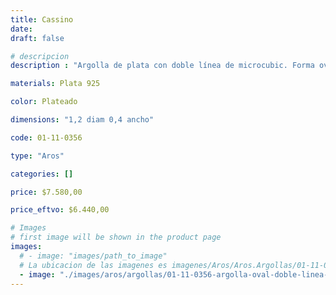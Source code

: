 ```yaml
---
title: Cassino
date: 
draft: false

# descripcion
description : "Argolla de plata con doble línea de microcubic. Forma oval, no redonda."

materials: Plata 925

color: Plateado

dimensions: "1,2 diam 0,4 ancho"

code: 01-11-0356

type: "Aros"

categories: []

price: $7.580,00

price_eftvo: $6.440,00

# Images
# first image will be shown in the product page
images:
  # - image: "images/path_to_image"
  # La ubicacion de las imagenes es imagenes/Aros/Aros.Argollas/01-11-0356-cassino
  - image: "./images/aros/argollas/01-11-0356-argolla-oval-doble-linea-microcubic_a.JPG"
---
```

